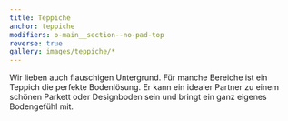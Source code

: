 ```yaml
---
title: Teppiche
anchor: teppiche
modifiers: o-main__section--no-pad-top
reverse: true
gallery: images/teppiche/*
---
```

<span class="c-headline c-headline--text-sizing c-headline--inline">Wir lieben auch flauschigen Untergrund.</span> Für manche Bereiche ist ein Teppich die perfekte Bodenlösung. Er kann ein idealer Partner zu einem schönen Parkett oder Designboden sein und bringt ein ganz eigenes Bodengefühl mit.
